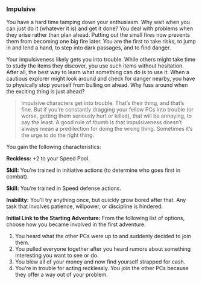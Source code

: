 ### Impulsive

<!-- P, ID: 050546 -->

You have a hard time tamping down your enthusiasm. Why wait when you can just do it (whatever it is) and get it done? You deal with problems when they arise rather than plan ahead. Putting out the small fires now prevents them from becoming one big fire later. You are the first to take risks, to jump in and lend a hand, to step into dark passages, and to find danger.

<!-- P, ID: 050547 -->

Your impulsiveness likely gets you into trouble. While others might take time to study the items they discover, you use such items without hesitation. After all, the best way to learn what something can do is to use it. When a cautious explorer might look around and check for danger nearby, you have to physically stop yourself from bulling on ahead. Why fuss around when the exciting thing is just ahead?

<!-- H, ID: 050548 -->

> Impulsive characters get into trouble. That’s their thing, and that’s fine. But if you’re constantly dragging your fellow PCs into trouble (or worse, getting them seriously hurt or killed), that will be annoying, to say the least. A good rule of thumb is that impulsiveness doesn’t always mean a predilection for doing the wrong thing. Sometimes it’s the urge to do the right thing.

<!-- P, ID: 050550 -->

You gain the following characteristics:

<!-- P, ID: 050551 -->

**Reckless:** +2 to your Speed Pool.

<!-- P, ID: 050552 -->

**Skill:** You’re trained in initiative actions (to determine who goes first in combat).

<!-- P, ID: 050553 -->

**Skill:** You’re trained in Speed defense actions.

<!-- P, ID: 050554 -->

**Inability:** You’ll try anything once, but quickly grow bored after that. Any task that involves patience, willpower, or discipline is hindered.

<!-- P, ID: 050555 -->

**Initial Link to the Starting Adventure:** From the following list of options, choose how you became involved in the first adventure.

<!-- L, ID: 050556 -->

1. You heard what the other PCs were up to and suddenly decided to join them.
2. You pulled everyone together after you heard rumors about something interesting you want to see or do.
3. You blew all of your money and now find yourself strapped for cash.
4. You’re in trouble for acting recklessly. You join the other PCs because they offer a way out of your problem.

<!-- /L -->

